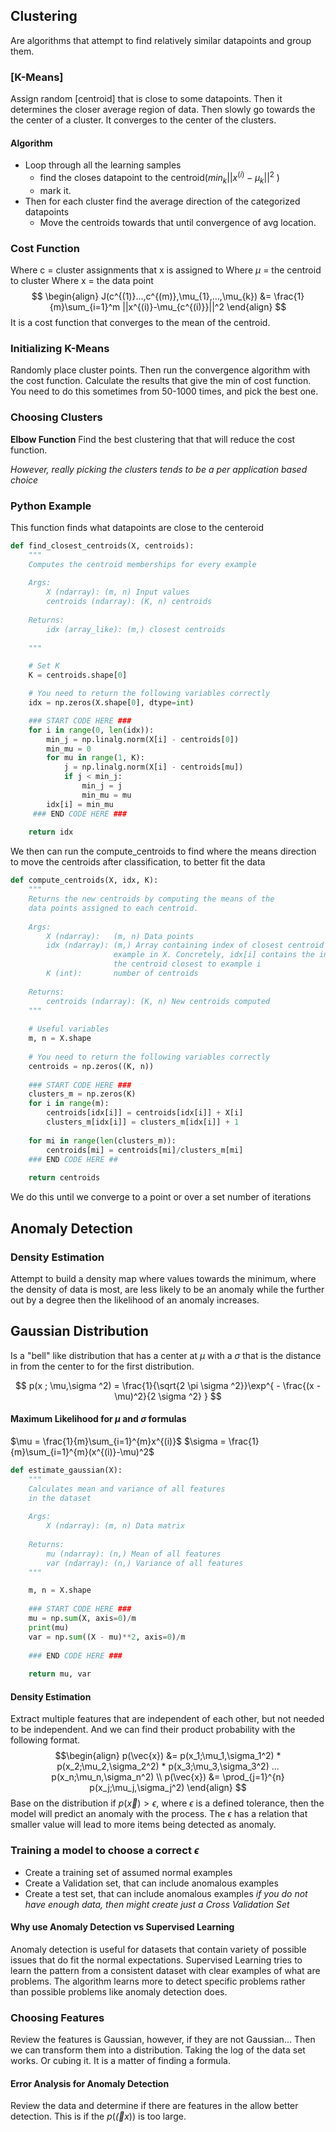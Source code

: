 ## Clustering
Are algorithms that attempt to find relatively similar datapoints and group them.

### [K-Means]
Assign random [centroid] that is close to some datapoints. Then it determines the closer average region of data. Then slowly go towards the the center of a cluster. It converges to the center of the clusters.

#### Algorithm
* Loop through all the learning samples
    * find the closes datapoint to the centroid($min_k||x^{(i)}-\mu_k||^2$ )
    * mark it.
* Then for each cluster find the average direction of the categorized datapoints
    * Move the centroids towards that until convergence of avg location.
### Cost Function
Where c = cluster assignments that x is assigned to
Where $\mu$ = the centroid to cluster
Where x = the data point
$$
\begin{align}
    J(c^{(1)}...,c^{(m)},\mu_{1},...,\mu_{k}) &= \frac{1}{m}\sum_{i=1}^m ||x^{(i)}-\mu_{c^{(i)}}||^2
\end{align}
$$
It is a cost function that converges to the mean of the centroid.

### Initializing K-Means
Randomly place cluster points. Then run the convergence algorithm with the cost function. Calculate the results that give the min of cost function. You need to do this sometimes from 50-1000 times, and pick the best one.
### Choosing Clusters
**Elbow Function**
Find the best clustering that that will reduce the cost function.

_However, really picking the clusters tends to be a per application based choice_

### Python Example
This function finds what datapoints are close to the centeroid
```python
def find_closest_centroids(X, centroids):
    """
    Computes the centroid memberships for every example
    
    Args:
        X (ndarray): (m, n) Input values      
        centroids (ndarray): (K, n) centroids
    
    Returns:
        idx (array_like): (m,) closest centroids
    
    """

    # Set K
    K = centroids.shape[0]

    # You need to return the following variables correctly
    idx = np.zeros(X.shape[0], dtype=int)

    ### START CODE HERE ###
    for i in range(0, len(idx)):
        min_j = np.linalg.norm(X[i] - centroids[0])
        min_mu = 0
        for mu in range(1, K):
            j = np.linalg.norm(X[i] - centroids[mu])
            if j < min_j:
                min_j = j
                min_mu = mu
        idx[i] = min_mu
     ### END CODE HERE ###
    
    return idx
```

We then can run the compute_centroids to find where the means direction to move the centroids  after classification, to better fit the data
```python
def compute_centroids(X, idx, K):
    """
    Returns the new centroids by computing the means of the 
    data points assigned to each centroid.
    
    Args:
        X (ndarray):   (m, n) Data points
        idx (ndarray): (m,) Array containing index of closest centroid for each 
                       example in X. Concretely, idx[i] contains the index of 
                       the centroid closest to example i
        K (int):       number of centroids
    
    Returns:
        centroids (ndarray): (K, n) New centroids computed
    """
    
    # Useful variables
    m, n = X.shape
    
    # You need to return the following variables correctly
    centroids = np.zeros((K, n))
    
    ### START CODE HERE ###
    clusters_m = np.zeros(K)
    for i in range(m):
        centroids[idx[i]] = centroids[idx[i]] + X[i]
        clusters_m[idx[i]] = clusters_m[idx[i]] + 1
        
    for mi in range(len(clusters_m)):
        centroids[mi] = centroids[mi]/clusters_m[mi]
    ### END CODE HERE ## 
    
    return centroids
```
We do this until we converge to a point or over a set number of iterations

## Anomaly Detection

### Density Estimation
Attempt to build a density map where values towards the minimum, where the density of data is most, are less likely to be an anomaly while the further out by a degree then the likelihood of an anomaly increases.

## Gaussian Distribution 
Is a "bell" like distribution that has a center at $\mu$ with a $\sigma$ that is the distance in from the center to for the first distribution.

$$
p(x ; \mu,\sigma ^2) = \frac{1}{\sqrt{2 \pi \sigma ^2}}\exp^{ - \frac{(x - \mu)^2}{2 \sigma ^2} }
$$

#### Maximum Likelihood for $\mu$ and $\sigma$ formulas
$\mu = \frac{1}{m}\sum_{i=1}^{m}x^{(i)}$
$\sigma = \frac{1}{m}\sum_{i=1}^{m}(x^{(i)}-\mu)^2$ 

```python
def estimate_gaussian(X): 
    """
    Calculates mean and variance of all features 
    in the dataset
    
    Args:
        X (ndarray): (m, n) Data matrix
    
    Returns:
        mu (ndarray): (n,) Mean of all features
        var (ndarray): (n,) Variance of all features
    """

    m, n = X.shape
    
    ### START CODE HERE ### 
    mu = np.sum(X, axis=0)/m
    print(mu)
    var = np.sum((X - mu)**2, axis=0)/m
    
    ### END CODE HERE ### 
        
    return mu, var
```

#### Density Estimation
Extract multiple features that are independent of each other, but not needed to be independent. And we can find their product probability with the following format.
$$\begin{align}
p(\vec{x}) &= p(x_1;\mu_1,\sigma_1^2) * p(x_2;\mu_2,\sigma_2^2) * p(x_3;\mu_3,\sigma_3^2) ... p(x_n;\mu_n,\sigma_n^2) \\
p(\vec{x}) &= \prod_{j=1}^{n} p(x_j;\mu_j,\sigma_j^2)
\end{align}
$$
Base on the distribution if $p(\vec{x}) > \epsilon$, where $\epsilon$ is a defined tolerance, then the model will predict an anomaly with the process. The $\epsilon$ has a relation that smaller value will lead to more items being detected as anomaly.
### Training a model to choose a correct $\epsilon$
* Create a training set of assumed normal examples
* Create a Validation set, that can include anomalous examples
* Create a test set, that can include anomalous examples
_if you do not have enough data, then might create just a Cross Validation Set_

#### Why use Anomaly Detection vs Supervised Learning
Anomaly detection is useful for datasets that contain variety of possible issues that do fit the normal expectations.
Supervised Learning tries to learn the pattern from a consistent dataset with clear examples of what are problems. The algorithm learns more to detect specific problems rather than possible problems like anomaly detection does.

### Choosing Features
Review the features is Gaussian, however, if they are not Gaussian... Then we can transform them into a distribution. Taking the log of the data set works. Or cubing it. It is a matter of finding a formula.

#### Error Analysis for Anomaly Detection
Review the data and determine if there are features in the allow better detection. This is if the $p(\vec(x))$ is too large.

